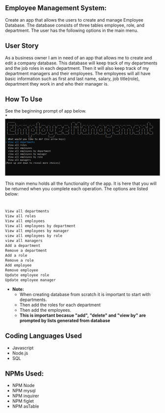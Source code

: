## Employee Management System:
Create an app that allows the users to create and manage Employee Database.  The database consists of three tables employee, role, and department.  The user has the following options in the main menu.


## User Story
As a business owner I am in need of an app that allows me to create and edit a company database.  This database will keep track of my departments and the job roles in each department.  Then it will also keep track of my department managers and their employees.  The employees will all have basic information such as first and last name, salary, job title(role), department they work in and who their manager is.


## How To Use
See the beginning prompt of app below.  
*![alt text](/public/Assets/images/main_menu.png "Starting Prompt of App") 

This main menu holds all the functionality of the app.  It is here that you will be returned when you complete each operation.  The options are listed below:
# 
    View all departments
    View all roles
    View all employees
    View all employees by department
    View all employees by manager
    view all employees by role
    view all managers
    Add a department
    Remove a department
    Add a role
    Remove a role
    Add employee
    Remove employee
    Update employee role
    Update employee manager


* **Note:**
    - When creating database from scratch it is important to start with departments.
    - Then add the roles for each department
    - Then add the employees.
    - **This is important becasue "add", "delete" and "view by" are prompted by lists generated from database**

## Coding Languages Used
* Javascript
* Node.js
* SQL

## NPMs Used:
* NPM Node
* NPM mysql
* NPM inquirer
* NPM figlet
* NPM asTable






